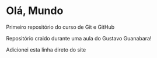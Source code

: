 # Olá, Mundo
 Primeiro repositório do curso de Git e GitHub

 Repositório craido durante uma aula do Gustavo Guanabara!

Adicionei esta linha direto do site
